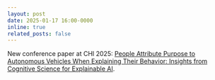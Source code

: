 ```yaml
---
layout: post
date: 2025-01-17 16:00-0000
inline: true
related_posts: false
---
```


New conference paper at CHI 2025: [People Attribute Purpose to Autonomous Vehicles When Explaining Their Behavior: Insights from Cognitive Science for Explainable AI](https://arxiv.org/pdf/2403.08828).